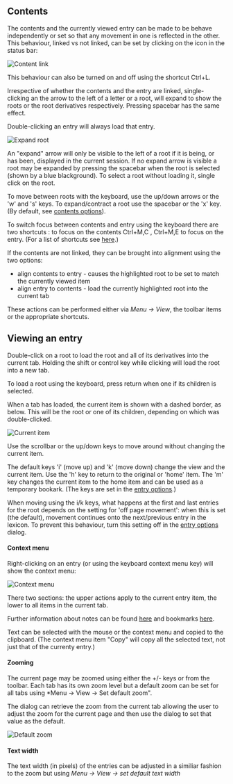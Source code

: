 ## Contents


The contents and the currently viewed entry can be made to be behave independently or set so that any movement in one is reflected in the other. This behaviour, linked vs not linked, can be set by clicking on the icon in the status bar:

![Content link](/images/contentlinking.png)

This behaviour can also be turned on and off using the shortcut Ctrl+L.

Irrespective of whether the contents and the entry are linked, single-clicking an the arrow to the left of a letter or a root, will expand to show the roots or the root derivatives respectively. Pressing spacebar has the same effect.

Double-clicking an entry will always load that entry.

![Expand root](/images/expandroot.png)

An "expand" arrow will only be visible to the left of a root if it is being, or has been, displayed in the current session. If no expand arrow is visible a root may be expanded by pressing the spacebar when the root is selected (shown by a blue blackground). To select a root without loading it, single click on the root.

To move between roots with the keyboard, use the  up/down arrows or the 'w' and 's' keys. To expand/contract a root use the spacebar or the 'x' key.  (By default, see [contents options](../options/options_contents.md)).

To switch focus between contents and entry using the keyboard there are two shortcuts : to focus on the contents Ctrl+M,C , Ctrl+M,E to focus on the entry. (For a list of shortcuts see [here](../options/options_shortcuts.md).)

If the contents are not linked, they can be brought into alignment using the two options:

+ align contents to entry  - causes the highlighted root to be set to match the currently viewed item
+ align entry to contents  - load the currently highlighted root into the current tab

These actions can be performed either via  *Menu -> View*, the toolbar items or the appropriate shortcuts.

## Viewing an entry

Double-click on a root to load the root and all of its derivatives into the current tab. Holding the shift or control key while clicking will load the root into a new tab.

To load a root using the keyboard, press return when one if its children is selected.

When a tab has loaded, the current item is shown with a dashed border, as below. This will be the root or one of its children, depending on which was double-clicked.


![Current item](/images/currentitem.png)


Use the scrollbar or the up/down keys to move around without changing the current item.

The default keys 'i' (move up) and 'k' (move down) change the view and the current item. Use the 'h' key to return to the original or 'home' item. The 'm' key changes the current item to the home item and can be used as a temporary bookark. (The keys are set in the [entry options](../options/options_entry.md).)

When moving using the i/k keys, what happens at the first and last entries for the root depends on the setting for 'off page movement': when this is set (the default), movement continues onto the next/previous entry in the lexicon. To prevent this behaviour, turn this setting off in the [entry options](../options/options_entry.md) dialog.

#### Context menu

Right-clicking on an entry (or using the keyboard context menu key) will show the context menu:


![Context menu](/images/entrycontextmenu.png)

There two sections: the upper actions apply to the current entry item, the lower to all items in the current tab.

Further information about notes can be found [here](notes.md) and bookmarks [here](bookmarks.md).

Text can be selected with the mouse or the context menu and copied to the clipboard. (The context menu item "Copy" will copy all the selected text, not just that of the currenty entry.)



#### Zooming

The current page may be zoomed using either the +/- keys or from the toolbar. Each tab has its own zoom level but a default zoom can be set for all tabs using  *Menu -> View -> Set default zoom".

The dialog can retrieve the zoom from the current tab allowing the user to adjust the zoom for the current page and then use the dialog to set that value as the default.

![Default zoom](/images/defaultzoom.png)


#### Text width

The text width (in pixels) of the entries can be adjusted in a similiar fashion to the zoom but using *Menu -> View -> set default text width*

